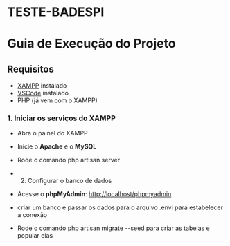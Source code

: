 # TESTE-BADESPI

# Guia de Execução do Projeto

## Requisitos

- [XAMPP](https://www.apachefriends.org/pt_br/index.html) instalado  
- [VSCode](https://code.visualstudio.com/) instalado  
- PHP (já vem com o XAMPP)


### 1. Iniciar os serviços do XAMPP

- Abra o painel do XAMPP  
- Inicie o **Apache** e o **MySQL**
- Rode o comando php artisan server 

- 2. Configurar o banco de dados

- Acesse o **phpMyAdmin**: [http://localhost/phpmyadmin](http://localhost/phpmyadmin)
- criar um banco e passar os dados para o arquivo .envi para estabelecer a conexão
- Rode o comando php artisan migrate --seed para criar as tabelas e popular elas
